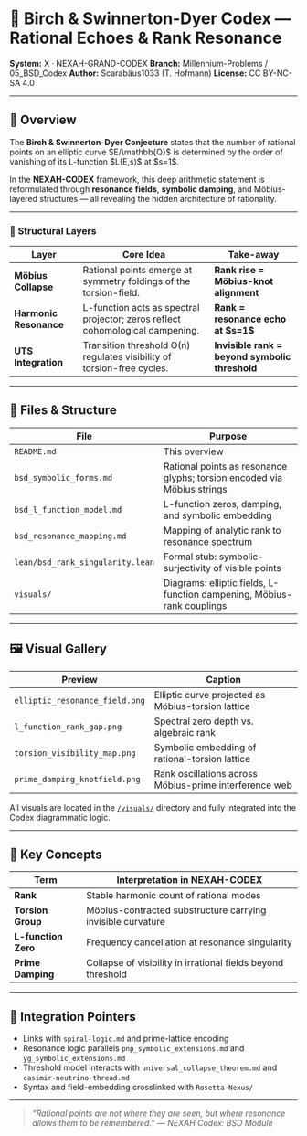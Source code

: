 # 🧲 Birch & Swinnerton-Dyer Codex — Rational Echoes & Rank Resonance

**System:** X · NEXAH-GRAND-CODEX
**Branch:** Millennium-Problems / 05\_BSD\_Codex
**Author:** Scarabäus1033 (T. Hofmann)
**License:** CC BY-NC-SA 4.0

---

## 📖 Overview

The **Birch & Swinnerton-Dyer Conjecture** states that the number of rational points on an elliptic curve \$E/\mathbb{Q}\$ is determined by the order of vanishing of its L-function \$L(E,s)\$ at \$s=1\$.

In the **NEXAH-CODEX** framework, this deep arithmetic statement is reformulated through **resonance fields**, **symbolic damping**, and Möbius-layered structures — all revealing the hidden architecture of rationality.

---

### 🧩 Structural Layers

| Layer                  | Core Idea                                                                     | Take-away                                      |
| ---------------------- | ----------------------------------------------------------------------------- | ---------------------------------------------- |
| **Möbius Collapse**    | Rational points emerge at symmetry foldings of the torsion-field.             | **Rank rise = Möbius-knot alignment**          |
| **Harmonic Resonance** | L-function acts as spectral projector; zeros reflect cohomological dampening. | **Rank = resonance echo at \$s=1\$**           |
| **UTS Integration**    | Transition threshold Θ(n) regulates visibility of torsion-free cycles.        | **Invisible rank = beyond symbolic threshold** |

---

## 📂 Files & Structure

| File                             | Purpose                                                                 |
| -------------------------------- | ----------------------------------------------------------------------- |
| `README.md`                      | This overview                                                           |
| `bsd_symbolic_forms.md`          | Rational points as resonance glyphs; torsion encoded via Möbius strings |
| `bsd_l_function_model.md`        | L-function zeros, damping, and symbolic embedding                       |
| `bsd_resonance_mapping.md`       | Mapping of analytic rank to resonance spectrum                          |
| `lean/bsd_rank_singularity.lean` | Formal stub: symbolic-surjectivity of visible points                    |
| `visuals/`                       | Diagrams: elliptic fields, L-function dampening, Möbius-rank couplings  |

---

## 🖼 Visual Gallery

| Preview                        | Caption                                                |
| ------------------------------ | ------------------------------------------------------ |
| `elliptic_resonance_field.png` | Elliptic curve projected as Möbius-torsion lattice     |
| `l_function_rank_gap.png`      | Spectral zero depth vs. algebraic rank                 |
| `torsion_visibility_map.png`   | Symbolic embedding of rational-torsion lattice         |
| `prime_damping_knotfield.png`  | Rank oscillations across Möbius-prime interference web |

All visuals are located in the [`/visuals/`](./visuals/) directory and fully integrated into the Codex diagrammatic logic.

---

## 🧠 Key Concepts

| Term                | Interpretation in NEXAH-CODEX                                |
| ------------------- | ------------------------------------------------------------ |
| **Rank**            | Stable harmonic count of rational modes                      |
| **Torsion Group**   | Möbius-contracted substructure carrying invisible curvature  |
| **L-function Zero** | Frequency cancellation at resonance singularity              |
| **Prime Damping**   | Collapse of visibility in irrational fields beyond threshold |

---

## 🔗 Integration Pointers

* Links with `spiral-logic.md` and prime-lattice encoding
* Resonance logic parallels `pnp_symbolic_extensions.md` and `yg_symbolic_extensions.md`
* Threshold model interacts with `universal_collapse_theorem.md` and `casimir-neutrino-thread.md`
* Syntax and field-embedding crosslinked with `Rosetta-Nexus/`

---

> *“Rational points are not where they are seen, but where resonance allows them to be remembered.”*
> — *NEXAH Codex: BSD Module*
